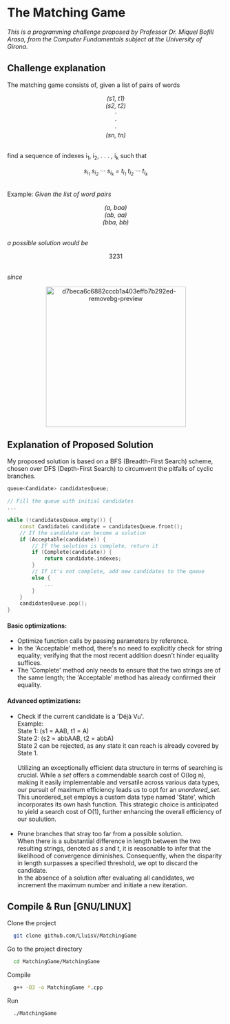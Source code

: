 # The Matching Game

<i>This is a programming challenge proposed by Professor Dr. Miquel Bofill Arasa, from the Computer Fundamentals subject at the University of Girona.</i>

## Challenge explanation
The matching game consists of, given a list of pairs of words
<p align="center"><i>
(s1, t1)<br>
(s2, t2)<br>
·<br>
·<br>
·<br>
(sn, tn)
</i></p><br>
find a sequence of indexes i<sub>1</sub>, i<sub>2</sub>, . . . , i<sub>k</sub> such that
<p align="center"><i>
s<sub>i<sub>1</sub></sub> s<sub>i<sub>2</sub></sub> ··· s<sub>i<sub>k</sub></sub> = t<sub>i<sub>1</sub></sub> t<sub>i<sub>2</sub></sub> ··· t<sub>i<sub>k</sub></sub>
</i></p><br>
Example: <i>Given the list of word pairs</i>
<p align="center"><i>
(a, baa)<br>
(ab, aa)<br>
(bba, bb)
</i></p><br>
<i>a possible solution would be</i>
<p align="center">3231</p><br>
<i>since</i>
<p align="center">
<img width="325" alt="d7beca6c6882cccb1a403effb7b292ed-removebg-preview" src="https://github.com/LluisV/MatchingGame/assets/100292815/72c55831-4d5c-4506-a736-1c72283e852b">
</p>


## Explanation of Proposed Solution

My proposed solution is based on a BFS (Breadth-First Search) scheme, chosen over DFS (Depth-First Search) to circumvent the pitfalls of cyclic branches.

```c++
queue<Candidate> candidatesQueue;

// Fill the queue with initial candidates
...

while (!candidatesQueue.empty()) {
    const Candidate& candidate = candidatesQueue.front();
    // If the candidate can become a solution
    if (Acceptable(candidate)) {
        // If the solution is complete, return it
        if (Complete(candidate)) {
            return candidate.indexes;
        }
        // If it's not complete, add new candidates to the queue
        else {
            ...
        }
    }
    candidatesQueue.pop();
}

```

#### Basic optimizations:
- Optimize function calls by passing parameters by reference.<br>
- In the 'Acceptable' method, there's no need to explicitly check for string equality; verifying that the most recent addition doesn't hinder equality suffices.<br>
- The 'Complete' method only needs to ensure that the two strings are of the same length; the 'Acceptable' method has already confirmed their equality.

#### Advanced optimizations:
- Check if the current candidate is a 'Déjà Vu'.<br> 
Example:<br> 
State 1: (s1 = AAB, t1 = A)<br> 
State 2: (s2 = abbAAB, t2 = abbA)<br>
State 2 can be rejected, as any state it can reach is already covered by State 1.<br><br>
Utilizing an exceptionally efficient data structure in terms of searching is crucial. While a <i>set</i> offers a commendable search cost of O(log n), making it easily implementable and versatile across various data types, our pursuit of maximum efficiency leads us to opt for an <i>unordered_set</i>. This unordered_set employs a custom data type named 'State', which incorporates its own hash function. This strategic choice is anticipated to yield a search cost of O(1), further enhancing the overall efficiency of our soulution.<br><br>
- Prune branches that stray too far from a possible solution.<br>
When there is a substantial difference in length between the two resulting strings, denoted as <i>s</i> and <i>t</i>, it is reasonable to infer that the likelihood of convergence diminishes. Consequently, when the disparity in length surpasses a specified threshold, we opt to discard the candidate. <br>
In the absence of a solution after evaluating all candidates, we increment the maximum number and initiate a new iteration.

## Compile & Run [GNU/LINUX]

Clone the project

```bash
  git clone github.com/LluisV/MatchingGame
```

Go to the project directory

```bash
  cd MatchingGame/MatchingGame
```

Compile

```bash
  g++ -O3 -o MatchingGame *.cpp
```

Run

```bash
  ./MatchingGame
```
